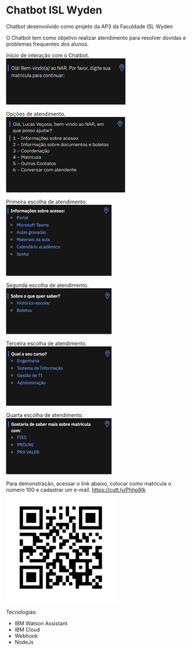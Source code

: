 # Chatbot ISL Wyden

Chatbot desenvolvido como projeto da AP3 da Faculdade ISL Wyden

O Chatbot tem como objetivo realizar atendimento para resolver dúvidas e problemas frequentes dos alunos.

Início de interação com o Chatbot.
</br>
<img src="/Public/Images/Imagem1.png" alt="Início">

Opções de atendimento.
</br>
<img src="/Public/Images/Imagem2.png" alt="Opções">

Primeira escolha de atendimento.
</br>
<img src="/Public/Images/Imagem3.png" alt="1">

Segunda escolha de atendimento.
</br>
<img src="/Public/Images/Imagem4.png" alt="2">

Terceira escolha de atendimento.
</br>
<img src="/Public/Images/Imagem5.png" alt="3">

Quarta escolha de atendimento.
</br>
<img src="/Public/Images/Imagem6.png" alt="4">

Para demonstração, acessar o link abaixo, colocar como matrícula o número 100 e cadastrar um e-mail.
https://cutt.ly/Phhp9Ik
<img src="/Public/Images/WhatsApp Image 2020-11-28 at 11.02.55.jpeg" alt="QR">

Tecnologias:
- IBM Watson Assistant
- IBM Cloud
- Webhook
- NodeJs

